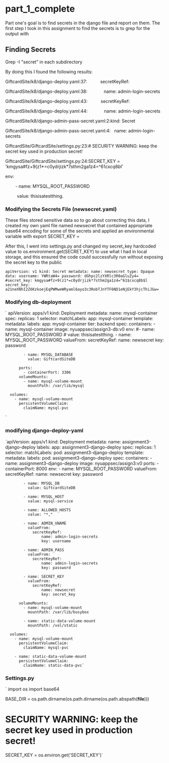 # part_1_complete
Part one's goal is to find secrets in the django file and report on them. 
The first step I took in this assignment to find the secrets is to grep for the output with  

## Finding Secrets ## 
Grep -I "secret" in each subdirectory 

By doing this I found the following results: 

 
GiftcardSite/k8/django-deploy.yaml:37:                secretKeyRef: 

GiftcardSite/k8/django-deploy.yaml:38:                    name: admin-login-secrets 

GiftcardSite/k8/django-deploy.yaml:43:                secretKeyRef: 

GiftcardSite/k8/django-deploy.yaml:44:                    name: admin-login-secrets 

GiftcardSite/k8/django-admin-pass-secret.yaml:2:kind: Secret 

GiftcardSite/k8/django-admin-pass-secret.yaml:4:    name: admin-login-secrets 

GiftcardSite/GiftcardSite/settings.py:23:# SECURITY WARNING: keep the secret key used in production secret! 

GiftcardSite/GiftcardSite/settings.py:24:SECRET_KEY = 'kmgysa#fz+9(z1*=c0ydrjizk*7sthm2ga1z4=^61$cxcq8b$l' 

env: 

            - name: MYSQL_ROOT_PASSWORD 

              value: thisisatestthing. 
             
### Modifying the Secrets File (newsecret.yaml) ###
These files stored sensitive data so to go about correcting this data, I created my own yaml file named newsecret that contained appropriate base64 encoding for some of the secrets and applied an environmental variable with export SECRET_KEY = <value> 

After this, I went into settings.py and changed my secret_key hardcoded value to os.environment.get(SECRET_KEY) to use what I had in local storage, and this ensured the code could successfully run without exposing the secret key to the public 

` apiVersion: v1
kind: Secret
metadata:
    name: newsecret
type: Opaque
data:
    username: YWRtaW4=
    password: dGhpc2lzYXRlc3R0aGluZy4=
    #secret_key: kmgysa#fz+9(z1*=c0ydrjizk*7sthm2ga1z4=^61$cxcq8b$l
    secret_key: a21neXNhI2Z6KzkoejEqPWMweWRyaml6ayo3c3RobTJnYTF6ND1eNjEkY3hjcThiJGw=
    `
    
### Modifying db-deployment ###
`
apiVersion: apps/v1
kind: Deployment
metadata:
  name: mysql-container
spec:
  replicas: 1
  selector:
    matchLabels:
      app: mysql-container
  template:
    metadata:
      labels:
        app: mysql-container
        tier: backend
    spec:
      containers:
        - name: mysql-container
          image: nyuappsec/assign3-db:v0
          env:
            #- name: MYSQL_ROOT_PASSWORD
            #  value: thisisatestthing.
            - name: MYSQL_ROOT_PASSWORD 
              valueFrom:
                secretKeyRef:
                  name: newsecret
                  key: password

            - name: MYSQL_DATABASE
              value: GiftcardSiteDB

          ports:
            - containerPort: 3306
          volumeMounts:
            - name: mysql-volume-mount
              mountPath: /var/lib/mysql

      volumes:
        - name: mysql-volume-mount
          persistentVolumeClaim:
            claimName: mysql-pvc
   `
   
  ### modifying django-deploy-yaml ###
  `apiVersion: apps/v1
kind: Deployment
metadata:
  name: assignment3-django-deploy
  labels:
    app: assignment3-django-deploy
spec:
  replicas: 1
  selector:
    matchLabels:
      pod: assignment3-django-deploy
  template:
    metadata:
      labels:
        pod: assignment3-django-deploy
    spec:
      containers:
        - name: assignment3-django-deploy
          image: nyuappsec/assign3:v0
          ports:
            - containerPort: 8000
          env:
            - name: MYSQL_ROOT_PASSWORD
              valueFrom:
                secretKeyRef:
                  name: newsecret
                  key: password

            - name: MYSQL_DB
              value: GiftcardSiteDB

            - name: MYSQL_HOST
              value: mysql-service

            - name: ALLOWED_HOSTS
              value: "*,"

            - name: ADMIN_UNAME
              valueFrom:
                secretKeyRef:
                    name: admin-login-secrets
                    key: username

            - name: ADMIN_PASS
              valueFrom:
                secretKeyRef:
                    name: admin-login-secrets
                    key: password

            - name: SECRET_KEY
              valueFrom:
                secretKeyRef:
                    name: newsecret
                    key: secret_key

          volumeMounts:
            - name: mysql-volume-mount
              mountPath: /var/lib/busybox

            - name: static-data-volume-mount
              mountPath: /vol/static

      volumes:
        - name: mysql-volume-mount
          persistentVolumeClaim:
            claimName: mysql-pvc

        - name: static-data-volume-mount
          persistentVolumeClaim:
            claimName: static-data-pvc`
            
  ### Settings.py ###
  `
  import os
import base64


BASE_DIR = os.path.dirname(os.path.dirname(os.path.abspath(__file__)))

# SECURITY WARNING: keep the secret key used in production secret!
SECRET_KEY = os.environ.get('SECRET_KEY')`


   
   

